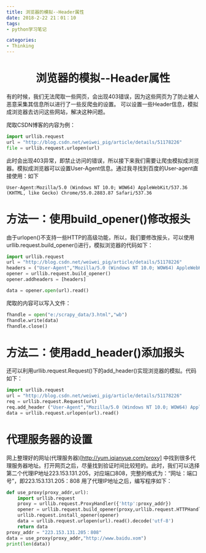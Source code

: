 ```yaml
---
title: 浏览器的模拟--Header属性
date: 2018-2-22 21：01：10
tags:
- python学习笔记

categories:
- Thinking
---
```


# <center>浏览器的模拟--Header属性</center> 
有的时候，我们无法爬取一些网页，会出现403错误，因为这些网页为了防止被人恶意采集其信息所以进行了一些反爬虫的设置。
可以设置一些Header信息，模拟成浏览器去访问这些网站，解决这种问题。

爬取CSDN博客的内容为例：
```python
import urllib.request
url = "http://blog.csdn.net/weiwei_pig/article/details/51178226"
file = urllib.request.urlopen(url)
```
此时会出现403异常，即禁止访问的错误，所以接下来我们需要让爬虫模拟成浏览器。模拟成浏览器可以设置User-Agent信息。通过我寻找到百度的User-agent直接使用：如下
```
User-Agent:Mozilla/5.0 (Windows NT 10.0; WOW64) AppleWebKit/537.36 (KHTML, like Gecko) Chrome/55.0.2883.87 Safari/537.36
```
# 方法一：使用build_opener()修改报头 
由于urlopen()不支持一些HTTP的高级功能，所以，我们要修改报头，可以使用urllib.request.build_opener()进行，模拟浏览器的代码如下：
```python
import urllib.request
url = "http://blog.csdn.net/weiwei_pig/article/details/51178226"
headers = ("User-Agent","Mozilla/5.0 (Windows NT 10.0; WOW64) AppleWebKit/537.36 (KHTML, like Gecko) Chrome/55.0.2883.87 Safari/537.36")
opener = urllib.request.build_opener()
opener.addheaders = [headers]

data = opener.open(url).read()
```
爬取的内容可以写入文件：
```python
fhandle = open("e:/scrapy_data/3.html","wb")
fhandle.write(data)
fhandle.close()
```

# 方法二：使用add_header()添加报头 
还可以利用urllib.request.Request()下的add_header()实现浏览器的模拟。代码如下：
```python
import urllib.request
url = "http://blog.csdn.net/weiwei_pig/article/details/51178226"
req = urllib.request.Request(url)
req.add_header ("User-Agent","Mozilla/5.0 (Windows NT 10.0; WOW64) AppleWebKit/537.36 (KHTML, like Gecko) Chrome/55.0.2883.87 Safari/537.36")
data = urllib.request.urlopen(url).read()
```


# 代理服务器的设置
网上整理好的网址(代理服务器)[http://yum.iqianyue.com/proxy] 中找到很多代理服务器地址。打开网页之后，尽量找到验证时间比较短的。此时，我们可以选择第二个代理IP地址223.153.131.205，对应端口808，完整的格式为：“网址：端口号”，即223.153.131.205：808
用了代理IP地址之后，编写程序如下：
```python
def use_proxy(proxy_addr,url):
    import urllib.request
    proxy = urllib.request.ProxyHandler({'http':proxy_addr})
    opener = urllib.request.build_opener(proxy,urllib.request.HTTPHandler)
    urllib.request.install_opener(opener)
    data = urllib.request.urlopen(url).read().decode('utf-8')
    return data
proxy_addr = "223.153.131.205：808"
data = use_proxy(proxy_addr,"http://www.baidu.xom")
print(len(data))
```